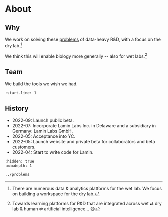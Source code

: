 # About

## Why

We work on solving these [problems](/problems) of data-heavy R&D, with a focus on the dry lab.[^workspace]

We think this will enable biology more generally -- also for wet labs.[^vision]

<!-- prettier-ignore -->
[^workspace]: There are numerous data & analytics platforms for the wet lab.
    We focus on building a workspace for the dry lab.
[^vision]: Towards learning platforms for R&D that are integrated across wet ⇄ dry lab & human ⇄ artificial intelligence... 😅

## Team

We build the tools we wish we had.

```{include} about/team.md
:start-line: 1
```

## History

- 2022-09: Launch public beta.
- 2022-07: Incorporate Lamin Labs Inc. in Delaware and a subsidiary in Germany: Lamin Labs GmbH.
- 2022-05: Acceptance into YC.
- 2022-05: Launch website and private beta for collaborators and beta customers.
- 2022-04: Start to write code for Lamin.


```{toctree}
:hidden: true
:maxdepth: 1

../problems
```

